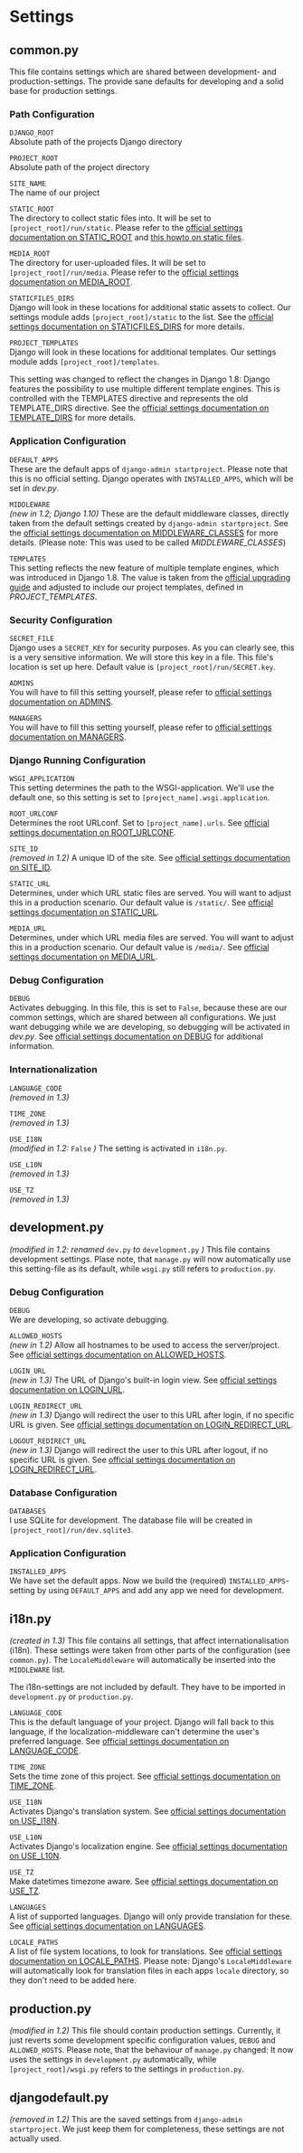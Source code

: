 # Settings

## common.py

This file contains settings which are shared between development- and production-settings. The provide sane defaults for developing and a solid base for production settings.

### Path Configuration

`DJANGO_ROOT`  
Absolute path of the projects Django directory

`PROJECT_ROOT`  
Absolute path of the project directory

`SITE_NAME`  
The name of our project

`STATIC_ROOT`  
The directory to collect static files into. It will be set to `[project_root]/run/static`. Please refer to the [official settings documentation on STATIC\_ROOT](https://docs.djangoproject.com/en/1.11/ref/settings/#static-root) and [this howto on static files](https://docs.djangoproject.com/en/1.11/howto/static-files/).

`MEDIA_ROOT`  
The directory for user-uploaded files. It will be set to `[project_root]/run/media`. Please refer to the [official settings documentation on MEDIA\_ROOT](https://docs.djangoproject.com/en/1.11/ref/settings/#media-root).

`STATICFILES_DIRS`  
Django will look in these locations for additional static assets to collect. Our settings module adds `[project_root]/static` to the list. See the [official settings documentation on STATICFILES\_DIRS](https://docs.djangoproject.com/en/1.11/ref/settings/#staticfiles-dirs) for more details.

`PROJECT_TEMPLATES`  
Django will look in these locations for additional templates. Our settings module adds `[project_root]/templates`.

This setting was changed to reflect the changes in Django 1.8: Django features the possibility to use multiple different template engines. This is controlled with the TEMPLATES directive and represents the old TEMPLATE\_DIRS directive. See the [official settings documentation on TEMPLATE\_DIRS](https://docs.djangoproject.com/en/1.11/ref/settings/#template-dirs) for more details.

### Application Configuration

`DEFAULT_APPS`  
These are the default apps of `django-admin startproject`. Please note that this is no official setting. Django operates with `INSTALLED_APPS`, which will be set in *dev.py*.

`MIDDLEWARE`  
*(new in 1.2; Django 1.10)* These are the default middleware classes, directly taken from the default settings created by `django-admin startproject`. See the [official settings documentation on MIDDLEWARE\_CLASSES](https://docs.djangoproject.com/en/1.11/ref/settings/#middleware) for more details. (Please note: This was used to be called *MIDDLEWARE\_CLASSES*)

`TEMPLATES`  
This setting reflects the new feature of multiple template engines, which was introduced in Django 1.8. The value is taken from the [official upgrading guide](https://docs.djangoproject.com/en/dev/ref/templates/upgrading/) and adjusted to include our project templates, defined in *PROJECT\_TEMPLATES*.

### Security Configuration

`SECRET_FILE`  
Django uses a `SECRET_KEY` for security purposes. As you can clearly see, this is a very sensitive information. We will store this key in a file. This file's location is set up here. Default value is `[project_root]/run/SECRET.key`.

`ADMINS`  
You will have to fill this setting yourself, please refer to [official settings documentation on ADMINS](https://docs.djangoproject.com/en/1.11/ref/settings/#admins).

`MANAGERS`  
You will have to fill this setting yourself, please refer to [official settings documentation on MANAGERS](https://docs.djangoproject.com/en/1.11/ref/settings/#managers).

### Django Running Configuration

`WSGI_APPLICATION`  
This setting determines the path to the WSGI-application. We'll use the default one, so this setting is set to `[project_name].wsgi.application`.

`ROOT_URLCONF`  
Determines the root URLconf. Set to `[project_name].urls`. See [official settings documentation on ROOT\_URLCONF](https://docs.djangoproject.com/en/1.11/ref/settings/#root-urlconf).

`SITE_ID`  
*(removed in 1.2)* A unique ID of the site. See [official settings documentation on SITE\_ID](https://docs.djangoproject.com/en/1.11/ref/settings/#site-id).

`STATIC_URL`  
Determines, under which URL static files are served. You will want to adjust this in a production scenario. Our default value is `/static/`. See [official settings documentation on STATIC\_URL](https://docs.djangoproject.com/en/1.11/ref/settings/#static-url).

`MEDIA_URL`  
Determines, under which URL media files are served. You will want to adjust this in a production scenario. Our default value is `/media/`. See [official settings documentation on MEDIA\_URL](https://docs.djangoproject.com/en/1.11/ref/settings/#media-url).

### Debug Configuration

`DEBUG`  
Activates debugging. In this file, this is set to `False`, because these are our common settings, which are shared between all configurations. We just want debugging while we are developing, so debugging will be activated in *dev.py*. See [official settings documentation on DEBUG](https://docs.djangoproject.com/en/1.11/ref/settings/#debug) for additional information.

### Internationalization

`LANGUAGE_CODE`  
*(removed in 1.3)*

`TIME_ZONE`  
*(removed in 1.3)*

`USE_I18N`  
*(modified in 1.2:* `False` *)* The setting is activated in `i18n.py`.

`USE_L10N`  
*(removed in 1.3)*

`USE_TZ`  
*(removed in 1.3)*

## development.py

*(modified in 1.2: renamed* `dev.py` *to* `development.py` *)* This file contains development settings. Plase note, that `manage.py` will now automatically use this setting-file as its default, while `wsgi.py` still refers to `production.py`.

### Debug Configuration

`DEBUG`  
We are developing, so activate debugging.

`ALLOWED_HOSTS`  
*(new in 1.2)* Allow all hostnames to be used to access the server/project. See [official settings documentation on ALLOWED\_HOSTS](https://docs.djangoproject.com/en/1.11/ref/settings/#allowed-hosts).

`LOGIN_URL`  
*(new in 1.3)* The URL of Django's built-in login view. See [official settings documentation on LOGIN\_URL](https://docs.djangoproject.com/en/1.11/ref/settings/#login-url).

`LOGIN_REDIRECT_URL`  
*(new in 1.3)* Django will redirect the user to this URL after login, if no specific URL is given. See [official settings documentation on LOGIN\_REDIRECT\_URL](https://docs.djangoproject.com/en/1.11/ref/settings/#login-redirect-url).

`LOGOUT_REDIRECT_URL`  
*(new in 1.3)* Django will redirect the user to this URL after logout, if no specific URL is given. See [official settings documentation on LOGIN\_REDIRECT\_URL](https://docs.djangoproject.com/en/1.11/ref/settings/#login-redirect-url).

### Database Configuration

`DATABASES`  
I use SQLite for development. The database file will be created in `[project_root]/run/dev.sqlite3`.

### Application Configuration

`INSTALLED_APPS`  
We have set the default apps. Now we build the (required) `INSTALLED_APPS`-setting by using `DEFAULT_APPS` and add any app we need for development.

## i18n.py

*(created in 1.3)* This file contains all settings, that affect internationalisation (i18n). These settings were taken from other parts of the configuration (see `common.py`). The `LocaleMiddleware` will automatically be inserted into the `MIDDLEWARE` list.

The i18n-settings are not included by default. They have to be imported in `development.py` or `production.py`.

`LANGUAGE_CODE`  
This is the default language of your project. Django will fall back to this language, if the localization-middleware can't determine the user's preferred language. See [official settings documentation on LANGUAGE\_CODE](https://docs.djangoproject.com/en/1.11/ref/settings/#language-code).

`TIME_ZONE`  
Sets the time zone of this project. See [official settings documentation on TIME\_ZONE](https://docs.djangoproject.com/en/1.11/ref/settings/#time-zone).

`USE_I18N`  
Activates Django's translation system. See [official settings documentation on USE\_I18N](https://docs.djangoproject.com/en/1.11/ref/settings/#use-i18n).

`USE_L10N`  
Activates Django's localization engine. See [official settings documentation on USE\_L10N](https://docs.djangoproject.com/en/1.11/ref/settings/#use-l10n).

`USE_TZ`  
Make datetimes timezone aware. See [official settings documentation on USE\_TZ](https://docs.djangoproject.com/en/1.11/ref/settings/#use-tz).

`LANGUAGES`  
A list of supported languages. Django will only provide translation for these. See [official settings documentation on LANGUAGES](https://docs.djangoproject.com/en/1.11/ref/settings/#languages).

`LOCALE_PATHS`  
A list of file system locations, to look for translations. See [official settings documentation on LOCALE\_PATHS](https://docs.djangoproject.com/en/1.11/ref/settings/#locale-paths). Please note: Django's `LocaleMiddleware` will automatically look for translation files in each apps `locale` directory, so they don't need to be added here.

## production.py

*(modified in 1.2)* This file should contain production settings. Currently, it just reverts some development specific configuration values, `DEBUG` and `ALLOWED_HOSTS`. Please note, that the behaviour of `manage.py` changed: It now uses the settings in `development.py` automatically, while `[project_root]/wsgi.py` refers to the settings in `production.py`.

## djangodefault.py

*(removed in 1.2)* This are the saved settings from `django-admin startproject`. We just keep them for completeness, these settings are not actually used.
